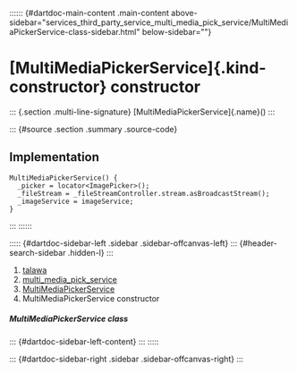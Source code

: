 :::::: {#dartdoc-main-content .main-content above-sidebar="services_third_party_service_multi_media_pick_service/MultiMediaPickerService-class-sidebar.html" below-sidebar=""}
<div>

# [MultiMediaPickerService]{.kind-constructor} constructor

</div>

::: {.section .multi-line-signature}
[MultiMediaPickerService]{.name}()
:::

::: {#source .section .summary .source-code}
## Implementation

``` language-dart
MultiMediaPickerService() {
  _picker = locator<ImagePicker>();
  _fileStream = _fileStreamController.stream.asBroadcastStream();
  _imageService = imageService;
}
```
:::
::::::

::::: {#dartdoc-sidebar-left .sidebar .sidebar-offcanvas-left}
::: {#header-search-sidebar .hidden-l}
:::

1.  [talawa](../../index.html)
2.  [multi_media_pick_service](../../services_third_party_service_multi_media_pick_service/)
3.  [MultiMediaPickerService](../../services_third_party_service_multi_media_pick_service/MultiMediaPickerService-class.html)
4.  MultiMediaPickerService constructor

##### MultiMediaPickerService class

::: {#dartdoc-sidebar-left-content}
:::
:::::

::: {#dartdoc-sidebar-right .sidebar .sidebar-offcanvas-right}
:::
